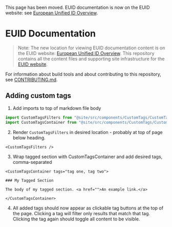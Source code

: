 This page has been moved. EUID documentation is now on the EUID website: see [European Unified ID Overview](https://euid.eu/docs/intro).

# EUID Documentation

> Note: The new location for viewing EUID documentation content is on the EUID website: [European Unified ID Overview](https://euid.eu/docs/intro).
> This repository contains all the content files and supporting site infrastructure for the [EUID website](https://euid.eu).

For information about build tools and about contributing to this repository, see [CONTRIBUTING.md](CONTRIBUTING.md).

## Adding custom tags

1. Add imports to top of markdown file body

```ts
import CustomTagsFilters from "@site/src/components/CustomTags/CustomTagsFilters";
import CustomTagsContainer from "@site/src/components/CustomTags/CustomTagsContainer";
```

2. Render `CustomTagsFilters` in desired location - probably at top of page below heading.

```tsx
<CustomTagsFilters />
```

3. Wrap tagged section with CustomTagsContainer and add desired tags, comma-separated

```mdx
<CustomTagsContainer tags="tag one, tag two">

### My Tagged Section

The body of my tagged section. <a href="">An example link.</a>

</CustomTagsContainer>
```

4. All added tags should now appear as clickable tag buttons at the top of the page. Clicking a tag will filter only results that match that tag. Clicking the tag again should toggle all content to be visible.
